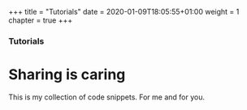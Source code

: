 +++
title = "Tutorials"
date = 2020-01-09T18:05:55+01:00
weight = 1
chapter = true
+++

### Tutorials

# Sharing is caring

This is my collection of code snippets. For me and for you.